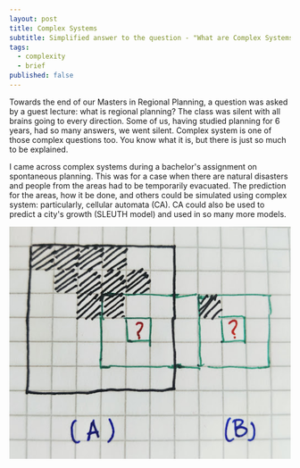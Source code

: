 ```yaml
---
layout: post
title: Complex Systems
subtitle: Simplified answer to the question - "What are Complex Systems?"
tags:
  - complexity
  - brief
published: false
---
```



Towards the end of our Masters in Regional Planning, a question was asked by a guest lecture: what is regional planning? The class was silent with all brains going to every direction. Some of us, having studied planning for 6 years, had so many answers, we went silent. Complex system is one of those complex questions too. You know what it is, but there is just so much to be explained. 

I came across complex systems during a bachelor's assignment on spontaneous planning. This was for a case when there are natural disasters and people from the areas had to be temporarily evacuated. The prediction for the areas, how it be done, and others could be simulated using complex system: particularly, cellular automata (CA). CA could also be used to predict a city's growth (SLEUTH model) and used in so many more models. 

![image](/assets/img/CA.jpg)

